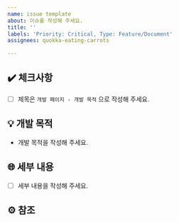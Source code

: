```yaml
---
name: issue template
about: 이슈를 작성해 주세요.
title: ''
labels: 'Priority: Critical, Type: Feature/Document'
assignees: quokka-eating-carrots

---
```


## ✔️ 체크사항
- [ ] 제목은 `개발 페이지 - 개발 목적` 으로 작성해 주세요.

## 💡 개발 목적

- 개발 목적을 작성해 주세요.

## 🌐 세부 내용

- [ ] 세부 내용을 작성해 주세요.

## ⚙️ 참조
